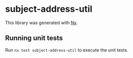 # subject-address-util

This library was generated with [Nx](https://nx.dev).

## Running unit tests

Run `nx test subject-address-util` to execute the unit tests.
